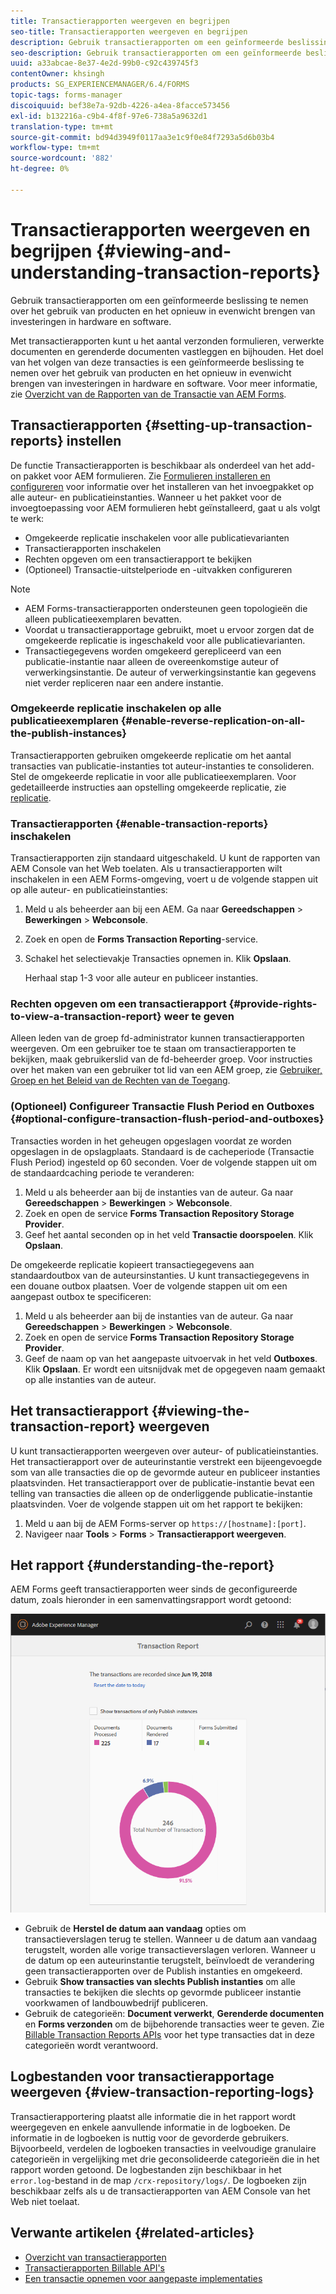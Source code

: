 ```yaml
---
title: Transactierapporten weergeven en begrijpen
seo-title: Transactierapporten weergeven en begrijpen
description: Gebruik transactierapporten om een geïnformeerde beslissing te nemen over het gebruik van producten en het opnieuw in evenwicht brengen van investeringen in hardware en software.
seo-description: Gebruik transactierapporten om een geïnformeerde beslissing te nemen over het gebruik van producten en het opnieuw in evenwicht brengen van investeringen in hardware en software.
uuid: a33abcae-8e37-4e2d-99b0-c92c439745f3
contentOwner: khsingh
products: SG_EXPERIENCEMANAGER/6.4/FORMS
topic-tags: forms-manager
discoiquuid: bef38e7a-92db-4226-a4ea-8facce573456
exl-id: b132216a-c9b4-4f8f-97e6-738a5a9632d1
translation-type: tm+mt
source-git-commit: bd94d3949f0117aa3e1c9f0e84f7293a5d6b03b4
workflow-type: tm+mt
source-wordcount: '882'
ht-degree: 0%

---
```


# Transactierapporten weergeven en begrijpen {#viewing-and-understanding-transaction-reports}

Gebruik transactierapporten om een geïnformeerde beslissing te nemen over het gebruik van producten en het opnieuw in evenwicht brengen van investeringen in hardware en software.

Met transactierapporten kunt u het aantal verzonden formulieren, verwerkte documenten en gerenderde documenten vastleggen en bijhouden. Het doel van het volgen van deze transacties is een geïnformeerde beslissing te nemen over het gebruik van producten en het opnieuw in evenwicht brengen van investeringen in hardware en software. Voor meer informatie, zie [Overzicht van de Rapporten van de Transactie van AEM Forms](/help/forms/using/transaction-reports-overview.md).

## Transactierapporten {#setting-up-transaction-reports} instellen

De functie Transactierapporten is beschikbaar als onderdeel van het add-on pakket voor AEM formulieren. Zie [Formulieren installeren en configureren](https://helpx.adobe.com/experience-manager/6-4/forms/using/installing-configuring-aem-forms-osgi.html) voor informatie over het installeren van het invoegpakket op alle auteur- en publicatieinstanties. Wanneer u het pakket voor de invoegtoepassing voor AEM formulieren hebt geïnstalleerd, gaat u als volgt te werk:

* Omgekeerde replicatie inschakelen voor alle publicatievarianten
* Transactierapporten inschakelen
* Rechten opgeven om een transactierapport te bekijken
* (Optioneel) Transactie-uitstelperiode en -uitvakken configureren

>[!NOTE]
>
>* AEM Forms-transactierapporten ondersteunen geen topologieën die alleen publicatieexemplaren bevatten.
>* Voordat u transactierapportage gebruikt, moet u ervoor zorgen dat de omgekeerde replicatie is ingeschakeld voor alle publicatievarianten.
>* Transactiegegevens worden omgekeerd gerepliceerd van een publicatie-instantie naar alleen de overeenkomstige auteur of verwerkingsinstantie. De auteur of verwerkingsinstantie kan gegevens niet verder repliceren naar een andere instantie.

>



### Omgekeerde replicatie inschakelen op alle publicatieexemplaren {#enable-reverse-replication-on-all-the-publish-instances}

Transactierapporten gebruiken omgekeerde replicatie om het aantal transacties van publicatie-instanties tot auteur-instanties te consolideren. Stel de omgekeerde replicatie in voor alle publicatieexemplaren. Voor gedetailleerde instructies aan opstelling omgekeerde replicatie, zie [replicatie](/help/sites-deploying/replication.md).

### Transactierapporten {#enable-transaction-reports} inschakelen

Transactierapporten zijn standaard uitgeschakeld. U kunt de rapporten van AEM Console van het Web toelaten. Als u transactierapporten wilt inschakelen in een AEM Forms-omgeving, voert u de volgende stappen uit op alle auteur- en publicatieinstanties:

1. Meld u als beheerder aan bij een AEM. Ga naar **Gereedschappen** > **Bewerkingen** > **Webconsole**.
1. Zoek en open de **Forms Transaction Reporting**-service.
1. Schakel het selectievakje Transacties opnemen in. Klik **Opslaan**.

   Herhaal stap 1-3 voor alle auteur en publiceer instanties.

### Rechten opgeven om een transactierapport {#provide-rights-to-view-a-transaction-report} weer te geven

Alleen leden van de groep fd-administrator kunnen transactierapporten weergeven. Om een gebruiker toe te staan om transactierapporten te bekijken, maak gebruikerslid van de fd-beheerder groep. Voor instructies over het maken van een gebruiker tot lid van een AEM groep, zie [Gebruiker, Groep en het Beleid van de Rechten van de Toegang](/help/sites-administering/user-group-ac-admin.md).

### (Optioneel) Configureer Transactie Flush Period en Outboxes {#optional-configure-transaction-flush-period-and-outboxes}

Transacties worden in het geheugen opgeslagen voordat ze worden opgeslagen in de opslagplaats. Standaard is de cacheperiode (Transactie Flush Period) ingesteld op 60 seconden. Voer de volgende stappen uit om de standaardcaching periode te veranderen:

1. Meld u als beheerder aan bij de instanties van de auteur. Ga naar **Gereedschappen** > **Bewerkingen** > **Webconsole**.
1. Zoek en open de service **Forms Transaction Repository Storage Provider**.
1. Geef het aantal seconden op in het veld **Transactie doorspoelen**. Klik **Opslaan**.

De omgekeerde replicatie kopieert transactiegegevens aan standaardoutbox van de auteursinstanties. U kunt transactiegegevens in een douane outbox plaatsen. Voer de volgende stappen uit om een aangepast outbox te specificeren:

1. Meld u als beheerder aan bij de instanties van de auteur. Ga naar **Gereedschappen** > **Bewerkingen** > **Webconsole**.
1. Zoek en open de service **Forms Transaction Repository Storage Provider**.
1. Geef de naam op van het aangepaste uitvoervak in het veld **Outboxes**. Klik **Opslaan**. Er wordt een uitsnijdvak met de opgegeven naam gemaakt op alle instanties van de auteur.

## Het transactierapport {#viewing-the-transaction-report} weergeven

U kunt transactierapporten weergeven over auteur- of publicatieinstanties. Het transactierapport over de auteurinstantie verstrekt een bijeengevoegde som van alle transacties die op de gevormde auteur en publiceer instanties plaatsvinden. Het transactierapport over de publicatie-instantie bevat een telling van transacties die alleen op de onderliggende publicatie-instantie plaatsvinden. Voer de volgende stappen uit om het rapport te bekijken:

1. Meld u aan bij de AEM Forms-server op `https://[hostname]:[port]`.
1. Navigeer naar **Tools** > **Forms** > **Transactierapport weergeven**.

## Het rapport {#understanding-the-report}

AEM Forms geeft transactierapporten weer sinds de geconfigureerde datum, zoals hieronder in een samenvattingsrapport wordt getoond:

![sample-transaction-report-auteur](assets/sample-transaction-report-author.png)

* Gebruik de **Herstel de datum aan vandaag** opties om transactieverslagen terug te stellen. Wanneer u de datum aan vandaag terugstelt, worden alle vorige transactieverslagen verloren. Wanneer u de datum op een auteurinstantie terugstelt, beïnvloedt de verandering geen transactierapporten over de Publish instanties en omgekeerd.
* Gebruik **Show transacties van slechts Publish instanties** om alle transacties te bekijken die slechts op gevormde publiceer instantie voorkwamen of landbouwbedrijf publiceren.
* Gebruik de categorieën: **Document verwerkt**, **Gerenderde documenten** en **Forms verzonden** om de bijbehorende transacties weer te geven. Zie [Billable Transaction Reports APIs](/help/forms/using/transaction-reports-billable-apis.md) voor het type transacties dat in deze categorieën wordt verantwoord.

## Logbestanden voor transactierapportage weergeven {#view-transaction-reporting-logs}

Transactierapportering plaatst alle informatie die in het rapport wordt weergegeven en enkele aanvullende informatie in de logboeken. De informatie in de logboeken is nuttig voor de gevorderde gebruikers. Bijvoorbeeld, verdelen de logboeken transacties in veelvoudige granulaire categorieën in vergelijking met drie geconsolideerde categorieën die in het rapport worden getoond. De logbestanden zijn beschikbaar in het `error.log`-bestand in de map `/crx-repository/logs/`. De logboeken zijn beschikbaar zelfs als u de transactierapporten van AEM Console van het Web niet toelaat.

## Verwante artikelen {#related-articles}

* [Overzicht van transactierapporten](/help/forms/using/transaction-reports-overview.md)
* [Transactierapporten Billable API&#39;s](/help/forms/using/transaction-reports-billable-apis.md)
* [Een transactie opnemen voor aangepaste implementaties](/help/forms/using/record-transaction-custom-implementation.md)
